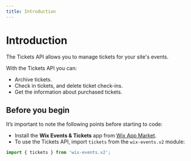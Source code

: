 ```yaml
---
title: Introduction
---
```

# Introduction

The Tickets API allows you to manage tickets for your site's events.

With the Tickets API you can:

- Archive tickets.
- Check in tickets, and delete ticket check-ins.
- Get the information about purchased tickets.


## Before you begin

It’s important to note the following points before starting to code:  

- Install the **Wix Events & Tickets** app from [Wix App Market](https://www.wix.com/app-market/wix-events?referral=category&appIndex=5&referralTag=booking--events).
- To use the Tickets API, import `tickets` from the `wix-events.v2` module:

```js
import { tickets } from 'wix-events.v2';
```

